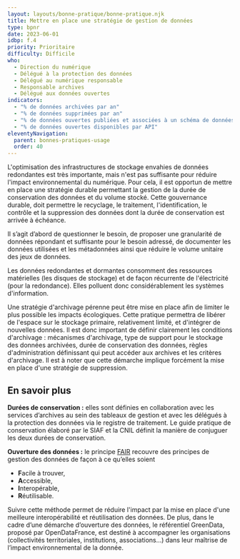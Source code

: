 ```yaml
---
layout: layouts/bonne-pratique/bonne-pratique.njk
title: Mettre en place une stratégie de gestion de données
type: bpnr
date: 2023-06-01
idbp: f.4
priority: Prioritaire
difficulty: Difficile
who:
  - Direction du numérique
  - Délégué à la protection des données
  - Délégué au numérique responsable
  - Responsable archives
  - Délégué aux données ouvertes
indicators:
  - "% de données archivées par an"
  - "% de données supprimées par an"
  - "% de données ouvertes publiées et associées à un schéma de données"
  - "% de données ouvertes disponibles par API"
eleventyNavigation:
  parent: bonnes-pratiques-usage
  order: 40
---
```


L'optimisation des infrastructures de stockage envahies de données redondantes est très importante, mais n'est pas suffisante pour réduire l'impact environnemental du numérique. Pour cela, il est opportun de mettre en place une stratégie durable permettant la gestion de la durée de conservation des données et du volume stocké. Cette gouvernance durable, doit permettre le recyclage, le traitement, l'identification, le contrôle et la suppression des données dont la durée de conservation est arrivée à échéance.

Il s’agit d’abord de questionner le besoin, de proposer une granularité de données répondant et suffisante pour le besoin adressé, de documenter les données utilisées et les métadonnées ainsi que réduire le volume unitaire des jeux de données.

Les données redondantes et dormantes consomment des ressources matérielles (les disques de stockage) et de façon récurrente de l'électricité (pour la redondance). Elles polluent donc considérablement les systèmes d'information.

Une stratégie d'archivage pérenne peut être mise en place afin de limiter le plus possible les impacts écologiques. Cette pratique permettra de libérer de l'espace sur le stockage primaire, relativement limité, et d'intégrer de nouvelles données. Il est donc important de définir clairement les conditions d'archivage : mécanismes d'archivage, type de support pour le stockage des données archivées, durée de conservation des données, règles d'administration définissant qui peut accéder aux archives et les critères d'archivage. Il est à noter que cette démarche implique forcément la mise en place d'une stratégie de suppression.

## En savoir plus

**Durées de conservation :** elles sont définies en collaboration avec les services d’archives au sein des tableaux de gestion et avec les délégués à la protection des données via le registre de traitement. Le guide pratique de conservation élaboré par le SIAF et la CNIL définit la manière de conjuguer les deux durées de conservation.

**Ouverture des données :** le principe [FAIR](https://fr.wikipedia.org/wiki/Fair_data) recouvre des principes de gestion des données de façon à ce qu’elles soient
- **F**acile à trouver,
- **A**ccessible,
- **I**nteropérable,
- **R**éutilisable.

Suivre cette méthode permet de réduire l'impact par la mise en place d'une meilleure interopérabilité et réutilisation des données. De plus, dans le cadre d’une démarche d’ouverture des données, le référentiel GreenData, proposé par OpenDataFrance, est destiné à accompagner les organisations (collectivités territoriales, institutions, associations…) dans leur maîtrise de l’impact environnemental de la donnée.
